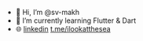 - 👋 Hi, I’m @sv-makh
- 🌱 I’m currently learning Flutter & Dart
- 🌐 [linkedin](https://www.linkedin.com/in/%D1%81%D0%B2%D0%B5%D1%82%D0%BB%D0%B0%D0%BD%D0%B0-%D0%BC%D0%B0%D1%85%D0%B8%D1%8F%D0%BD%D0%BE%D0%B2%D0%B0-b0a16b80/) [t.me/ilookatthesea](https://t.me/ilookatthesea)

<!---
sv-makh/sv-makh is a ✨ special ✨ repository because its `README.md` (this file) appears on your GitHub profile.
You can click the Preview link to take a look at your changes.
--->
